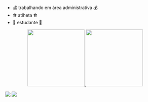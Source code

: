 * 💰 trabalhando em área administrativa 💰
* ⚽ atlheta ⚽ 
* 🚀 estudante 🚀

<div align="center">
  <a href="https://github.com/dieverson08">
  <img height="180em" src="https://github-readme-stats.vercel.app/api?username=dieverson&show_icons=true&theme=dark&include_all_commits=true&count_private=true"/>
  <img height="180em" src="https://github-readme-stats.vercel.app/api/top-langs/?username=rafaballerini&layout=compact&langs_count=7&theme=dracula"/>
</div>

  
   <a href="https://instagram.com/didi.vb08" target="_blank"><img src="https://img.shields.io/badge/-Instagram-%23E4405F?style=for-the-badge&logo=instagram&logoColor=white" target="_blank"></a>     <a href = "mailto:dieverson.bueno@escola.pr.gov.br"><img src="https://img.shields.io/badge/-Gmail-%23333?style=for-the-badge&logo=gmail&logoColor=white" target="_blank"></a>
